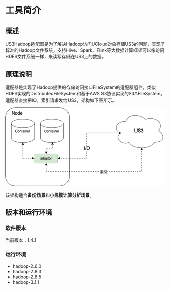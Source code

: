 # 工具简介

## 概述

US3Hadoop适配器是为了解决Hadoop访问UCloud对象存储US3的问题，实现了标准的Hadoop文件系统，支持Hive、Spark、Flink等大数据计算框架可以像访问HDFS文件系统一样，来读写存储在US3上的数据。

## 原理说明

适配器是实现了Hadoop提供的存储访问接口FileSystem的适配器组件，类似HDFS实现的DistributedFileSystem和基于AWS S3协议实现的S3AFileSystem。适配器直接把IO，索引请求发给US3，架构如下图所示。

![](/images/hadoop_no_mds.png)

该架构适合**备份场景**和**小规模计算分析场景**。

## 版本和运行环境

### 软件版本

当前版本：1.4.1

### 运行环境

  - hadoop-2.6.0
  - hadoop-2.8.3
  - hadoop-2.8.5
  - hadoop-3.1.1
